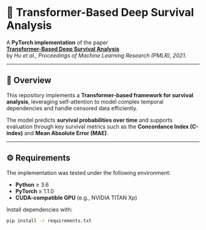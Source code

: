 # 🧠 Transformer-Based Deep Survival Analysis

A **PyTorch implementation** of the paper  
[**Transformer-Based Deep Survival Analysis**](http://proceedings.mlr.press/v146/hu21a/hu21a.pdf)  
by *Hu et al., Proceedings of Machine Learning Research (PMLR), 2021.*

---

## 📘 Overview
This repository implements a **Transformer-based framework for survival analysis**, leveraging self-attention to model complex temporal dependencies and handle censored data efficiently.

The model predicts **survival probabilities over time** and supports evaluation through key survival metrics such as the **Concordance Index (C-index)** and **Mean Absolute Error (MAE)**.

---

## ⚙️ Requirements
The implementation was tested under the following environment:

- **Python** ≥ 3.6  
- **PyTorch** ≥ 1.1.0  
- **CUDA-compatible GPU** (e.g., NVIDIA TITAN Xp)

Install dependencies with:
```bash
pip install -r requirements.txt
